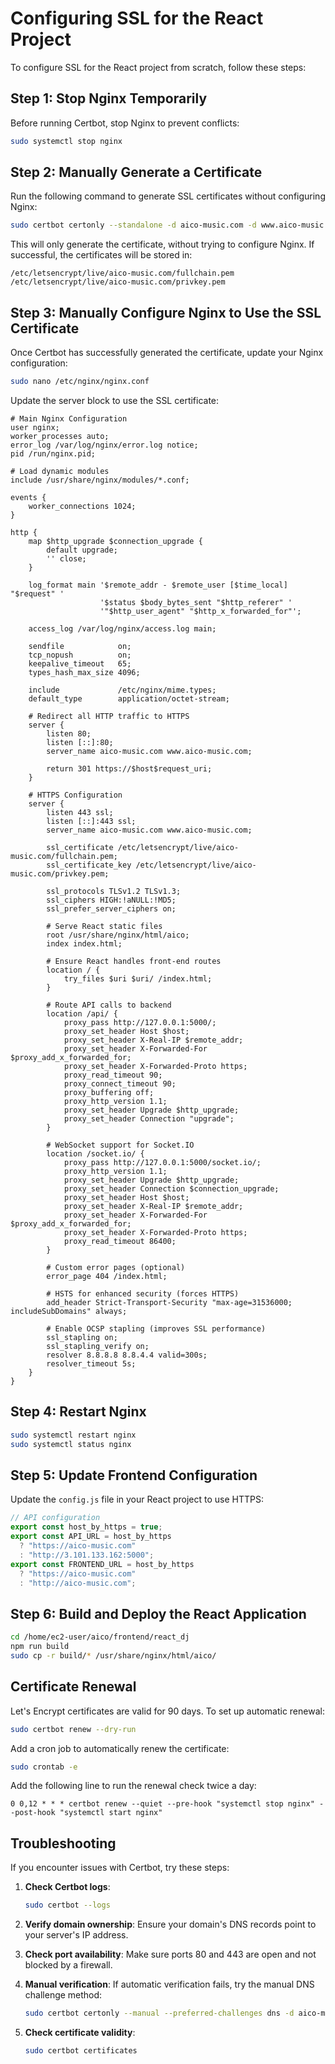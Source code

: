 # Configuring SSL for the React Project

To configure SSL for the React project from scratch, follow these steps:

## Step 1: Stop Nginx Temporarily

Before running Certbot, stop Nginx to prevent conflicts:

```bash
sudo systemctl stop nginx
```

## Step 2: Manually Generate a Certificate

Run the following command to generate SSL certificates without configuring Nginx:

```bash
sudo certbot certonly --standalone -d aico-music.com -d www.aico-music.com
```

This will only generate the certificate, without trying to configure Nginx.
If successful, the certificates will be stored in:
```
/etc/letsencrypt/live/aico-music.com/fullchain.pem
/etc/letsencrypt/live/aico-music.com/privkey.pem
```

## Step 3: Manually Configure Nginx to Use the SSL Certificate

Once Certbot has successfully generated the certificate, update your Nginx configuration:

```bash
sudo nano /etc/nginx/nginx.conf
```

Update the server block to use the SSL certificate:

```nginx
# Main Nginx Configuration
user nginx;
worker_processes auto;
error_log /var/log/nginx/error.log notice;
pid /run/nginx.pid;

# Load dynamic modules
include /usr/share/nginx/modules/*.conf;

events {
    worker_connections 1024;
}

http {
    map $http_upgrade $connection_upgrade {
        default upgrade;
        '' close;
    }

    log_format main '$remote_addr - $remote_user [$time_local] "$request" '
                    '$status $body_bytes_sent "$http_referer" '
                    '"$http_user_agent" "$http_x_forwarded_for"';

    access_log /var/log/nginx/access.log main;

    sendfile            on;
    tcp_nopush          on;
    keepalive_timeout   65;
    types_hash_max_size 4096;

    include             /etc/nginx/mime.types;
    default_type        application/octet-stream;

    # Redirect all HTTP traffic to HTTPS
    server {
        listen 80;
        listen [::]:80;
        server_name aico-music.com www.aico-music.com;
        
        return 301 https://$host$request_uri;
    }

    # HTTPS Configuration
    server {
        listen 443 ssl;
        listen [::]:443 ssl;
        server_name aico-music.com www.aico-music.com;

        ssl_certificate /etc/letsencrypt/live/aico-music.com/fullchain.pem;
        ssl_certificate_key /etc/letsencrypt/live/aico-music.com/privkey.pem;

        ssl_protocols TLSv1.2 TLSv1.3;
        ssl_ciphers HIGH:!aNULL:!MD5;
        ssl_prefer_server_ciphers on;

        # Serve React static files
        root /usr/share/nginx/html/aico;
        index index.html;
        
        # Ensure React handles front-end routes
        location / {
            try_files $uri $uri/ /index.html;
        }

        # Route API calls to backend
        location /api/ {
            proxy_pass http://127.0.0.1:5000/;
            proxy_set_header Host $host;
            proxy_set_header X-Real-IP $remote_addr;
            proxy_set_header X-Forwarded-For $proxy_add_x_forwarded_for;
            proxy_set_header X-Forwarded-Proto https;
            proxy_read_timeout 90;
            proxy_connect_timeout 90;
            proxy_buffering off;
            proxy_http_version 1.1;
            proxy_set_header Upgrade $http_upgrade;
            proxy_set_header Connection "upgrade";
        }

        # WebSocket support for Socket.IO
        location /socket.io/ {
            proxy_pass http://127.0.0.1:5000/socket.io/;
            proxy_http_version 1.1;
            proxy_set_header Upgrade $http_upgrade;
            proxy_set_header Connection $connection_upgrade;
            proxy_set_header Host $host;
            proxy_set_header X-Real-IP $remote_addr;
            proxy_set_header X-Forwarded-For $proxy_add_x_forwarded_for;
            proxy_set_header X-Forwarded-Proto https;
            proxy_read_timeout 86400;
        }

        # Custom error pages (optional)
        error_page 404 /index.html;

        # HSTS for enhanced security (forces HTTPS)
        add_header Strict-Transport-Security "max-age=31536000; includeSubDomains" always;

        # Enable OCSP stapling (improves SSL performance)
        ssl_stapling on;
        ssl_stapling_verify on;
        resolver 8.8.8.8 8.8.4.4 valid=300s;
        resolver_timeout 5s;
    }
}
```

## Step 4: Restart Nginx

```bash
sudo systemctl restart nginx
sudo systemctl status nginx
```

## Step 5: Update Frontend Configuration

Update the `config.js` file in your React project to use HTTPS:

```javascript
// API configuration
export const host_by_https = true;
export const API_URL = host_by_https 
  ? "https://aico-music.com" 
  : "http://3.101.133.162:5000";
export const FRONTEND_URL = host_by_https 
  ? "https://aico-music.com" 
  : "http://aico-music.com";
```

## Step 6: Build and Deploy the React Application

```bash
cd /home/ec2-user/aico/frontend/react_dj
npm run build
sudo cp -r build/* /usr/share/nginx/html/aico/
```

## Certificate Renewal

Let's Encrypt certificates are valid for 90 days. To set up automatic renewal:

```bash
sudo certbot renew --dry-run
```

Add a cron job to automatically renew the certificate:

```bash
sudo crontab -e
```

Add the following line to run the renewal check twice a day:

```
0 0,12 * * * certbot renew --quiet --pre-hook "systemctl stop nginx" --post-hook "systemctl start nginx"
```

## Troubleshooting

If you encounter issues with Certbot, try these steps:

1. **Check Certbot logs**:
   ```bash
   sudo certbot --logs
   ```

2. **Verify domain ownership**:
   Ensure your domain's DNS records point to your server's IP address.

3. **Check port availability**:
   Make sure ports 80 and 443 are open and not blocked by a firewall.

4. **Manual verification**:
   If automatic verification fails, try the manual DNS challenge method:
   ```bash
   sudo certbot certonly --manual --preferred-challenges dns -d aico-music.com -d www.aico-music.com
   ```
   
5. **Check certificate validity**:
   ```bash
   sudo certbot certificates
   ```
